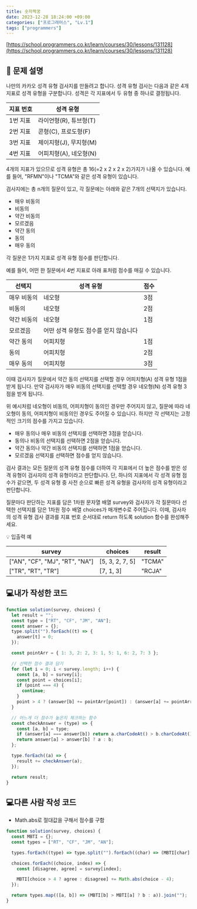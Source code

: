 ```yaml
---
title: 숫자짝꿍
date: 2023-12-28 18:24:00 +09:00
categories: ["프로그래머스", "Lv.1"]
tags: ["programmers"]
---
```


[https://school.programmers.co.kr/learn/courses/30/lessons/131128](https://school.programmers.co.kr/learn/courses/30/lessons/131128)

## 📔 문제 설명

나만의 카카오 성격 유형 검사지를 만들려고 합니다.
성격 유형 검사는 다음과 같은 4개 지표로 성격 유형을 구분합니다. 성격은 각 지표에서 두 유형 중 하나로 결정됩니다.

| 지표 번호 | 성격 유형              |
| --------- | ---------------------- |
| 1번 지표  | 라이언형(R), 튜브형(T) |
| 2번 지표  | 콘형(C), 프로도형(F)   |
| 3번 지표  | 제이지형(J), 무지형(M) |
| 4번 지표  | 어피치형(A), 네오형(N) |

4개의 지표가 있으므로 성격 유형은 총 16(=2 x 2 x 2 x 2)가지가 나올 수 있습니다. 예를 들어, "RFMN"이나 "TCMA"와 같은 성격 유형이 있습니다.

검사지에는 총 n개의 질문이 있고, 각 질문에는 아래와 같은 7개의 선택지가 있습니다.

- 매우 비동의
- 비동의
- 약간 비동의
- 모르겠음
- 약간 동의
- 동의
- 매우 동의

각 질문은 1가지 지표로 성격 유형 점수를 판단합니다.

예를 들어, 어떤 한 질문에서 4번 지표로 아래 표처럼 점수를 매길 수 있습니다.

| 선택지      | 성격 유형                             | 점수 |
| ----------- | ------------------------------------- | ---- |
| 매우 비동의 | 네오형                                | 3점  |
| 비동의      | 네오형                                | 2점  |
| 약간 비동의 | 네오형                                | 1점  |
| 모르겠음    | 어떤 성격 유형도 점수를 얻지 않습니다 |
| 약간 동의   | 어피치형                              | 1점  |
| 동의        | 어피치형                              | 2점  |
| 매우 동의   | 어피치형                              | 3점  |

이때 검사자가 질문에서 약간 동의 선택지를 선택할 경우 어피치형(A) 성격 유형 1점을 받게 됩니다. 만약 검사자가 매우 비동의 선택지를 선택할 경우 네오형(N) 성격 유형 3점을 받게 됩니다.

위 예시처럼 네오형이 비동의, 어피치형이 동의인 경우만 주어지지 않고, 질문에 따라 네오형이 동의, 어피치형이 비동의인 경우도 주어질 수 있습니다.
하지만 각 선택지는 고정적인 크기의 점수를 가지고 있습니다.

- 매우 동의나 매우 비동의 선택지를 선택하면 3점을 얻습니다.
- 동의나 비동의 선택지를 선택하면 2점을 얻습니다.
- 약간 동의나 약간 비동의 선택지를 선택하면 1점을 얻습니다.
- 모르겠음 선택지를 선택하면 점수를 얻지 않습니다.

검사 결과는 모든 질문의 성격 유형 점수를 더하여 각 지표에서 더 높은 점수를 받은 성격 유형이 검사자의 성격 유형이라고 판단합니다. 단, 하나의 지표에서 각 성격 유형 점수가 같으면, 두 성격 유형 중 사전 순으로 빠른 성격 유형을 검사자의 성격 유형이라고 판단합니다.

질문마다 판단하는 지표를 담은 1차원 문자열 배열 survey와 검사자가 각 질문마다 선택한 선택지를 담은 1차원 정수 배열 choices가 매개변수로 주어집니다. 이때, 검사자의 성격 유형 검사 결과를 지표 번호 순서대로 return 하도록 solution 함수를 완성해주세요.

💡 입출력 예

| survey                         | choices         | result |
| ------------------------------ | --------------- | ------ |
| ["AN", "CF", "MJ", "RT", "NA"] | [5, 3, 2, 7, 5] | "TCMA" |
| ["TR", "RT", "TR"]             | [7, 1, 3]       | "RCJA" |

## 💻내가 작성한 코드

```js
function solution(survey, choices) {
  let result = "";
  const type = ["RT", "CF", "JM", "AN"];
  const answer = {};
  type.split("").forEach((t) => {
    answer[t] = 0;
  });

  const pointArr = { 1: 3, 2: 2, 3: 1, 5: 1, 6: 2, 7: 3 };

  // 선택한 점수 결과 담기
  for (let i = 0; i < survey.length; i++) {
    const [a, b] = survey[i];
    const point = choices[i];
    if (point === 4) {
      continue;
    }
    point > 4 ? (answer[b] += pointArr[point]) : (answer[a] += pointArr[point]);
  }

  // 어느게 더 점수가 높은지 체크하는 함수
  const checkAnswer = (type) => {
    const [a, b] = type;
    if (answer[a] === answer[b]) return a.charCodeAt() > b.charCodeAt() ? b : a;
    return answer[a] > answer[b] ? a : b;
  };

  type.forEach((a) => {
    result += checkAnswer(a);
  });

  return result;
}
```

## 💻다른 사람 작성 코드

- Math.abs로 절대값을 구해서 점수를 구함

```js
function solution(survey, choices) {
  const MBTI = {};
  const types = ["RT", "CF", "JM", "AN"];

  types.forEach((type) => type.split("").forEach((char) => (MBTI[char] = 0)));

  choices.forEach((choice, index) => {
    const [disagree, agree] = survey[index];

    MBTI[choice > 4 ? agree : disagree] += Math.abs(choice - 4);
  });

  return types.map(([a, b]) => (MBTI[b] > MBTI[a] ? b : a)).join("");
}
```
